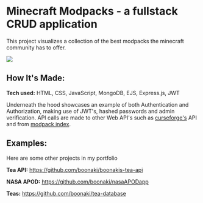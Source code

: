# Minecraft Modpacks - a fullstack CRUD application
This project visualizes a collection of the best modpacks the minecraft community has to offer.

<!-- **Link to project:**  -->

<img src="/private/gif1">

## How It's Made:

**Tech used:** HTML, CSS, JavaScript, MongoDB, EJS, Express.js, JWT

Underneath the hood showcases an example of both Authentication and Authorization, making use of JWT's, hashed passwords and admin verification. API calls are made to other Web API's such as [curseforge's](https://docs.curseforge.com) API and from [modpack index](https://modpackindex.docs.apiary.io/#).

## Examples:
Here are some other projects in my portfolio

**Tea API:** https://github.com/boonaki/boonakis-tea-api

**NASA APOD:** https://github.com/boonaki/nasaAPODapp

**Teas:** https://github.com/boonaki/tea-database
